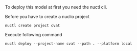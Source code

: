 To deploy this model at first you need the nuctl cli.

Before you have to create a nuclio project
```
nuctl create project cvat
```

Execute following command
```
nuctl deploy --project-name cvat --path . --platform local
```